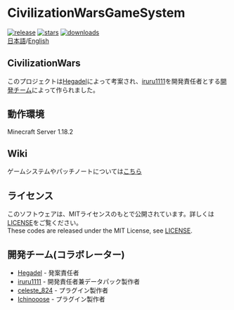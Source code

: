 # CivilizationWarsGameSystem
<!--discord?(icon)-->
<!--license-->
[![release](https://img.shields.io/github/release/iruru1111/CivilizationWarsGameSystem?logo=github)](https://github.com/iruru1111/CivilizationWarsGameSystem/releases)
[![stars](https://img.shields.io/github/stars/iruru1111/CivilizationWarsGameSystem?logo=github)](https://github.com/iruru1111/CivilizationWarsGameSystem/stargazers)
[![downloads](https://img.shields.io/github/downloads/iruru1111/CivilizationWarsGameSystem/total?logo=github)](https://github.com/iruru1111/CivilizationWarsGameSystem/releases/latest)  
[日本語](https://github.com/iruru1111/CivilizationWarsGameSystem/blob/master/README.md)/[English](https://github.com/iruru1111/CivilizationWarsGameSystem/blob/master/README_EN.md)
## CivilizationWars

このプロジェクトは[Hegadel](https://github.com/iruru1111/CivilizationWarsGameSystem/blob/master/README.md#%E9%96%8B%E7%99%BA%E3%83%81%E3%83%BC%E3%83%A0%E3%82%B3%E3%83%A9%E3%83%9C%E3%83%AC%E3%83%BC%E3%82%BF%E3%83%BC)によって考案され、[iruru1111](https://github.com/iruru1111/CivilizationWarsGameSystem/blob/master/README.md#%E9%96%8B%E7%99%BA%E3%83%81%E3%83%BC%E3%83%A0%E3%82%B3%E3%83%A9%E3%83%9C%E3%83%AC%E3%83%BC%E3%82%BF%E3%83%BC)を開発責任者とする[開発チーム](https://github.com/iruru1111/CivilizationWarsGameSystem/blob/master/README.md#%E9%96%8B%E7%99%BA%E3%83%81%E3%83%BC%E3%83%A0%E3%82%B3%E3%83%A9%E3%83%9C%E3%83%AC%E3%83%BC%E3%82%BF%E3%83%BC)によって作られました。

## 動作環境

Minecraft Server 1.18.2 
<!--専用プラグインurl等-->

## Wiki

ゲームシステムやパッチノートについては[こちら](https://github.com/iruru1111/CivilizationWarsGameSystem/wiki)

## ライセンス

このソフトウェアは、MITライセンスのもとで公開されています。詳しくは[LICENSE](https://github.com/iruru1111/CivilizationWarsGameSystem/blob/master/LICENSE)をご覧ください。  
These codes are released under the MIT License, see [LICENSE](https://github.com/iruru1111/CivilizationWarsGameSystem/blob/master/LICENSE).

## 開発チーム(コラボレーター)
* [Hegadel](https://twitter.com/Hegadel_ONR) - 発案責任者  
* [iruru1111](https://twitter.com/iruru1111) - 開発責任者兼データパック製作者  
* [celeste_824](https://twitter.com/celeste_824) - プラグイン製作者  
* [Ichinooose](https://twitter.com/ichinoooooose) - プラグイン製作者  
